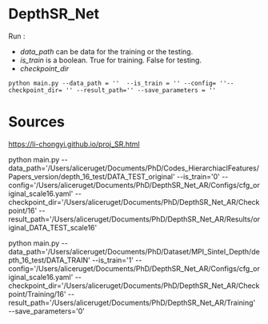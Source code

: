 # DepthSR_Net 

Run :

- *data_path* can be data for the training or the testing.
- *is_train* is a boolean. True for training. False for testing.
- *checkpoint_dir*

`python main.py --data_path = ''  --is_train = '' --config= ''--checkpoint_dir= '' --result_path='' --save_parameters = ''`

# Sources
https://li-chongyi.github.io/proj_SR.html


python main.py --data_path='/Users/aliceruget/Documents/PhD/Codes_HierarchiaclFeatures/Papers_version/depth_16_test/DATA_TEST_original' --is_train='0' --config='/Users/aliceruget/Documents/PhD/DepthSR_Net_AR/Configs/cfg_original_scale16.yaml' --checkpoint_dir='/Users/aliceruget/Documents/PhD/DepthSR_Net_AR/Checkpoint/16' --result_path='/Users/aliceruget/Documents/PhD/DepthSR_Net_AR/Results/original_DATA_TEST_scale16'

python main.py --data_path='/Users/aliceruget/Documents/PhD/Dataset/MPI_Sintel_Depth/depth_16_test/DATA_TRAIN' --is_train='1' --config='/Users/aliceruget/Documents/PhD/DepthSR_Net_AR/Configs/cfg_original_scale16.yaml' --checkpoint_dir='/Users/aliceruget/Documents/PhD/DepthSR_Net_AR/Checkpoint/Training/16'  --result_path='/Users/aliceruget/Documents/PhD/DepthSR_Net_AR/Training' --save_parameters='0'